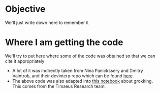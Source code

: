 # Objective
We'll just write down here to remember it 

# Where I am getting the code
We'll try to put here where some of the code was obtained so that we can cite it appropriately
- A lot of it was indirectly taken from Nina Panickssery and Dmitry Vaintrob, and their devinterp repo which can be found [here](https://github.com/nrimsky/devinterp/tree/main?tab=readme-ov-file). 
- The above code was also adapted into [this notebook](https://github.com/timaeus-research/devinterp/blob/main/examples/grokking.ipynb) about grokking. This comes from the Timaeus Research team. 
